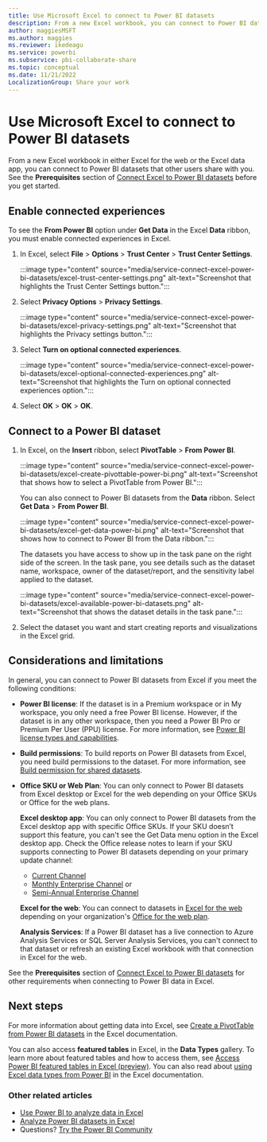 ```yaml
---
title: Use Microsoft Excel to connect to Power BI datasets 
description: From a new Excel workbook, you can connect to Power BI datasets other users share with you, either in Excel for the web or the Excel desktop app.
author: maggiesMSFT
ms.author: maggies
ms.reviewer: ikedeagu
ms.service: powerbi
ms.subservice: pbi-collaborate-share
ms.topic: conceptual
ms.date: 11/21/2022
LocalizationGroup: Share your work
---
```

# Use Microsoft Excel to connect to Power BI datasets

From a new Excel workbook in either Excel for the web or the Excel data app, you can connect to Power BI datasets that other users share with you. See the **Prerequisites** section of [Connect Excel to Power BI datasets](service-connect-power-bi-datasets-excel.md#prerequisites) before you get started.

## Enable connected experiences

To see the **From Power BI** option under **Get Data** in the Excel **Data** ribbon, you must enable connected experiences in Excel.  

1. In Excel, select **File** > **Options** > **Trust Center** > **Trust Center Settings**.  

    :::image type="content" source="media/service-connect-excel-power-bi-datasets/excel-trust-center-settings.png" alt-text="Screenshot that highlights the Trust Center Settings button.":::

1. Select **Privacy Options** > **Privacy Settings**.

    :::image type="content" source="media/service-connect-excel-power-bi-datasets/excel-privacy-settings.png" alt-text="Screenshot that highlights the Privacy settings button.":::

1. Select **Turn on optional connected experiences**.

    :::image type="content" source="media/service-connect-excel-power-bi-datasets/excel-optional-connected-experiences.png" alt-text="Screenshot that highlights the Turn on optional connected experiences option.":::

1. Select **OK** > **OK** > **OK**.

## Connect to a Power BI dataset 

1. In Excel, on the **Insert** ribbon, select **PivotTable** > **From Power BI**.  

    :::image type="content" source="media/service-connect-excel-power-bi-datasets/excel-create-pivottable-power-bi.png" alt-text="Screenshot that shows how to select a PivotTable from Power BI.":::

    You can also connect to Power BI datasets from the **Data** ribbon. Select **Get Data** > **From Power BI**. 

    :::image type="content" source="media/service-connect-excel-power-bi-datasets/excel-get-data-power-bi.png" alt-text="Screenshot that shows how to connect to Power BI from the Data ribbon.":::

    The datasets you have access to show up in the task pane on the right side of the screen. In the task pane, you see details such as the dataset name, workspace, owner of the dataset/report, and the sensitivity label applied to the dataset.

    :::image type="content" source="media/service-connect-excel-power-bi-datasets/excel-available-power-bi-datasets.png" alt-text="Screenshot that shows the dataset details in the task pane.":::

1. Select the dataset you want and start creating reports and visualizations in the Excel grid. 

## Considerations and limitations

In general, you can connect to Power BI datasets from Excel if you meet the following conditions:

- **Power BI license**: If the dataset is in a Premium workspace or in My workspace, you only need a free Power BI license. However, if the dataset is in any other workspace, then you need a Power BI Pro or Premium Per User (PPU) license. For more information, see [Power BI license types and capabilities](../enterprise/service-admin-licensing-organization.md#license-types-and-capabilities).

- **Build permissions**: To build reports on Power BI datasets from Excel, you need build permissions to the dataset. For more information, see [Build permission for shared datasets](../connect-data/service-datasets-build-permissions.md).
 
- **Office SKU or Web Plan**: You can only connect to Power BI datasets from Excel desktop or Excel for the web depending on your Office SKUs or Office for the web plans.

    **Excel desktop app**: You can only connect to Power BI datasets from the Excel desktop app with specific Office SKUs. If your SKU doesn’t support this feature, you can't see the Get Data menu option in the Excel desktop app. Check the Office release notes to learn if your SKU supports connecting to Power BI datasets depending on your primary update channel: 

    - [Current Channel](/officeupdates/current-channel)
    - [Monthly Enterprise Channel](/officeupdates/monthly-enterprise-channel) or 
    - [Semi-Annual Enterprise Channel](/officeupdates/semi-annual-enterprise-channel)

    **Excel for the web**: You can connect to datasets in [Excel for the web](/office365/servicedescriptions/office-online-service-description/excel-online) depending on your organization's [Office for the web plan](/office365/servicedescriptions/office-online-service-description/office-online-service-description#feature-availability-across-office-for-the-web-plans).
    
     **Analysis Services**: If a Power BI dataset has a live connection to Azure Analysis Services or SQL Server Analysis Services, you can't connect to that dataset or refresh an existing Excel workbook with that connection in Excel for the web.

See the **Prerequisites** section of [Connect Excel to Power BI datasets](service-connect-power-bi-datasets-excel.md#prerequisites) for other requirements when connecting to Power BI data in Excel.

## Next steps

For more information about getting data into Excel, see [Create a PivotTable from Power BI datasets](https://support.office.com/article/31444a04-9c38-4dd7-9a45-22848c666884) in the Excel documentation.

You can also access **featured tables** in Excel, in the **Data Types** gallery. To learn more about featured tables and how to access them, see [Access Power BI featured tables in Excel (preview)](service-excel-featured-tables.md). You can also read about [using Excel data types from Power BI](https://support.office.com/article/use-excel-data-types-from-power-bi-preview-cd8938ce-f963-444d-b82a-7140848241e9) in the Excel documentation.

### Other related articles

- [Use Power BI to analyze data in Excel](service-analyze-in-excel.md)
- [Analyze Power BI datasets in Excel](service-analyze-power-bi-datasets-excel.md)
- Questions? [Try the Power BI Community](https://community.powerbi.com/)
